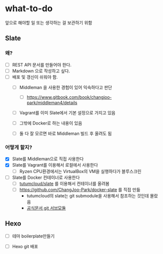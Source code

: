 # what-to-do

앞으로 해야할 일 또는 생각하는 걸 보관하기 위함

## Slate

### 왜?

- [ ] REST API 문서를 만들어야 한다.
- [ ] Markdown 으로 작성하고 싶다.
- [ ] 배포 및 갱신이 쉬워야 함.
  - [ ] Middleman 을 사용한 경험이 있어 익숙하다고 판단
    - [ ] https://www.gitbook.com/book/changjoo-park/middleman4/details
  - [ ] Vagrant를 이미 Slate에서 기본 설정으로 가지고 있음
  - [ ] 그밖에 Docker로 하는 내용이 있음
  - [ ] 둘 다 잘 모르면 바로 Middleman 빌드 후 올려도 됨

  
### 어떻게 할지?

- [x] Slate를 Middleman으로 직접 사용한다
- [x] Slate를 Vagrant를 이용해서 로컬에서 사용한다
  - [ ] Ryzen CPU환경에서는 VirtualBox의 VM을 실행하다가 블루스크린
- [ ] Slate를 Docker 컨테이너로 사용한다
  - [ ] [tutumcloud/slate](https://github.com/tutumcloud/slate) 를 이용해서 컨테이너를 올려봄
  - [ ] https://github.com/ChangJoo-Park/docker-slate 를 직접 만듦
    - tutumcloud의 slate는 git submodule을 사용해서 참조하는 것인데 몰랐음 
    - [공식문서 git 서브모듈](https://git-scm.com/book/ko/Git-%EB%8F%84%EA%B5%AC-%EC%84%9C%EB%B8%8C%EB%AA%A8%EB%93%88)

## Hexo

- [ ] 테마 boilerplate만들기
- [ ] Hexo git 배포

